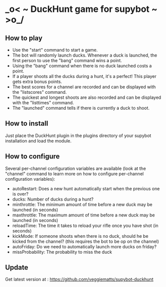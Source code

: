 \_o< ~ DuckHunt game for supybot ~ >o_/
=======================================

How to play
-----------
 * Use the "start" command to start a game.
 * The bot will randomly launch ducks. Whenever a duck is launched, the first person to use the "bang" command wins a point. 
 * Using the "bang" command when there is no duck launched costs a point.
 * If a player shoots all the ducks during a hunt, it's a perfect! This player gets extra bonus points.
 * The best scores for a channel are recorded and can be displayed with the "listscores" command.
 * The quickest and longest shoots are also recorded and can be displayed with the "listtimes" command.
 * The "launched" command tells if there is currently a duck to shoot.

How to install
--------------
Just place the DuckHunt plugin in the plugins directory of your supybot installation and load the module.

How to configure
----------------
Several per-channel configuration variables are available (look at the "channel" command to learn more on how to configure per-channel configuration variables):
 * autoRestart: Does a new hunt automatically start when the previous one is over?
 * ducks: Number of ducks during a hunt?
 * minthrottle: The minimum amount of time before a new duck may be launched (in seconds)
 * maxthrottle: The maximum amount of time before a new duck may be launched (in seconds)
 * reloadTime: The time it takes to reload your rifle once you have shot (in seconds)
 * kickMode: If someone shoots when there is no duck, should he be kicked from the channel? (this requires the bot to be op on the channel)
 * autoFriday: Do we need to automatically launch more ducks on friday?
 * missProbability: The probability to miss the duck

Update
------
Get latest version at : https://github.com/veggiematts/supybot-duckhunt
